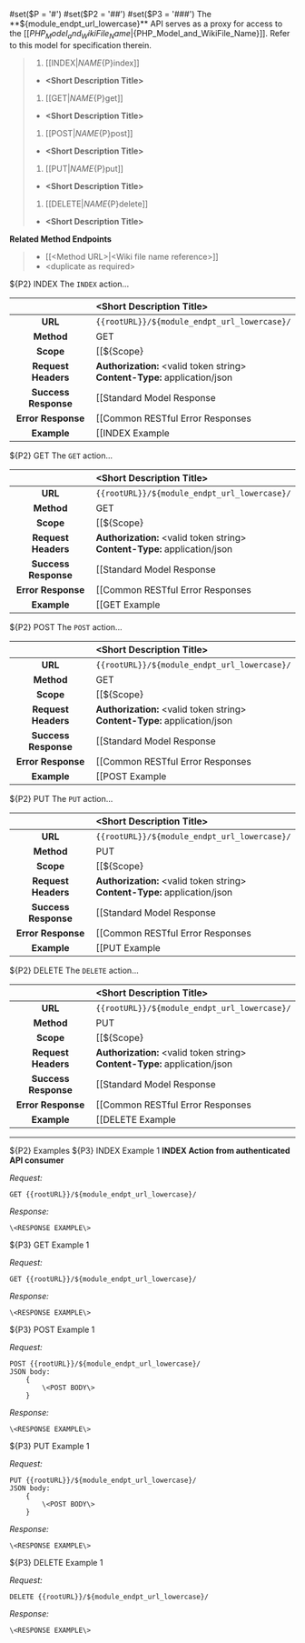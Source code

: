 #set($P = '#')
#set($P2 = '##')
#set($P3 = '###')
The **${module_endpt_url_lowercase}** API serves as a proxy for access to the [[${PHP_Model_and_WikiFile_Name}|${PHP_Model_and_WikiFile_Name}]].  Refer to this model for specification therein.

>1. [[INDEX|${NAME}${P}index]]
>  * **\<Short Description Title\>**
>1. [[GET|${NAME}${P}get]]
>  * **\<Short Description Title\>**
>1. [[POST|${NAME}${P}post]]
>  * **\<Short Description Title\>**
>1. [[PUT|${NAME}${P}put]]
>  * **\<Short Description Title\>**
>1. [[DELETE|${NAME}${P}delete]]
>  * **\<Short Description Title\>**

**Related Method Endpoints**
>* [[\<Method URL\>|\<Wiki file name reference\>]]
>* \<duplicate as required\>

${P2} INDEX
The `INDEX` action...

|  | **\<Short Description Title\>** |
| :---: | :--- |
| **URL**              | `{{rootURL}}/${module_endpt_url_lowercase}/` |
| **Method**           | GET |
| **Scope**            | [[${Scope}|Modules-Account-v1-Auth]] |
| **Request Headers**  | **Authorization:** \<valid token string\> <br> **Content-Type:** application/json |
| **Success Response** | [[Standard Model Response|Common-Conventions${P}standard-model-response]] containing JSON representation of [[${PHP_Model_and_WikiFile_Name}|${PHP_Model_and_WikiFile_Name}]] | 
| **Error Response**   | [[Common RESTful Error Responses|Common-RESTful-Responses${P}error-responses]] |
| **Example**          | [[INDEX Example|${NAME}${P}index-example-1]]

${P2} GET
The `GET` action...

|  | **\<Short Description Title\>** |
| :---: | :--- |
| **URL**              | `{{rootURL}}/${module_endpt_url_lowercase}/` |
| **Method**           | GET |
| **Scope**            | [[${Scope}|Modules-Account-v1-Auth]] |
| **Request Headers**  | **Authorization:** \<valid token string\> <br> **Content-Type:** application/json |
| **Success Response** | [[Standard Model Response|Common-Conventions${P}standard-model-response]] containing JSON representation of [[${PHP_Model_and_WikiFile_Name}|${PHP_Model_and_WikiFile_Name}]] | 
| **Error Response**   | [[Common RESTful Error Responses|Common-RESTful-Responses${P}error-responses]]  |
| **Example**          | [[GET Example|${NAME}${P}get-example-1]]

${P2} POST
The `POST` action...

|  | **\<Short Description Title\>** |
| :---: | :--- |
| **URL**              | `{{rootURL}}/${module_endpt_url_lowercase}/` |
| **Method**           | GET |
| **Scope**            | [[${Scope}|Modules-Account-v1-Auth]] |
| **Request Headers**  | **Authorization:** \<valid token string\> <br> **Content-Type:** application/json |
| **Success Response** | [[Standard Model Response|Common-Conventions${P}standard-model-response]] containing JSON representation of [[${PHP_Model_and_WikiFile_Name}|${PHP_Model_and_WikiFile_Name}]] | 
| **Error Response**   | [[Common RESTful Error Responses|Common-RESTful-Responses${P}error-responses]]  |
| **Example**          | [[POST Example|${NAME}${P}post-example-1]]
    
${P2} PUT
The `PUT` action...

|  | **\<Short Description Title\>** |
| :---: | :--- |
| **URL**              | `{{rootURL}}/${module_endpt_url_lowercase}/` |
| **Method**           | PUT |
| **Scope**            | [[${Scope}|Modules-Account-v1-Auth]] |
| **Request Headers**  | **Authorization:** \<valid token string\> <br> **Content-Type:** application/json |
| **Success Response** | [[Standard Model Response|Common-Conventions${P}standard-model-response]] containing JSON representation of [[${PHP_Model_and_WikiFile_Name}|${PHP_Model_and_WikiFile_Name}]] | 
| **Error Response**   | [[Common RESTful Error Responses|Common-RESTful-Responses${P}error-responses]]  |
| **Example**          | [[PUT Example|${NAME}${P}put-example-1]]
    
${P2} DELETE
The `DELETE` action...

|  | **\<Short Description Title\>** |
| :---: | :--- |
| **URL**              | `{{rootURL}}/${module_endpt_url_lowercase}/` |
| **Method**           | PUT |
| **Scope**            | [[${Scope}|Modules-Account-v1-Auth]] |
| **Request Headers**  | **Authorization:** \<valid token string\> <br> **Content-Type:** application/json |
| **Success Response** | [[Standard Model Response|Common-Conventions${P}standard-model-response]] containing JSON representation of [[${PHP_Model_and_WikiFile_Name}|${PHP_Model_and_WikiFile_Name}]] on failure otherwise empty| 
| **Error Response**   | [[Common RESTful Error Responses|Common-RESTful-Responses${P}error-responses]]  |
| **Example**          | [[DELETE Example|${NAME}${P}delete-example-1]]

***

${P2} Examples
${P3} INDEX Example 1
**INDEX Action from authenticated API consumer**

*Request:*

    GET {{rootURL}}/${module_endpt_url_lowercase}/
    
*Response:*

    \<RESPONSE EXAMPLE\>

${P3} GET Example 1

*Request:*

    GET {{rootURL}}/${module_endpt_url_lowercase}/

*Response:*

    \<RESPONSE EXAMPLE\>

${P3} POST Example 1

*Request:*

    POST {{rootURL}}/${module_endpt_url_lowercase}/
    JSON body:
        {
            \<POST BODY\>
        }
        
*Response:*

    \<RESPONSE EXAMPLE\>

${P3} PUT Example 1

*Request:*

    PUT {{rootURL}}/${module_endpt_url_lowercase}/
    JSON body:
        {
            \<POST BODY\>
        }

*Response:*

    \<RESPONSE EXAMPLE\>

${P3} DELETE Example 1

*Request:*

    DELETE {{rootURL}}/${module_endpt_url_lowercase}/

*Response:*

    \<RESPONSE EXAMPLE\>